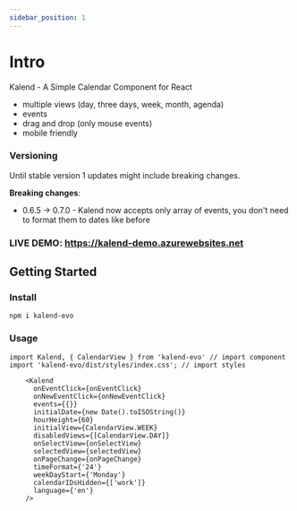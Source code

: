 ```yaml
---
sidebar_position: 1
---
```


# Intro

Kalend - A Simple Calendar Component for React

- multiple views (day, three days, week, month, agenda)
- events
- drag and drop (only mouse events)
- mobile friendly

### Versioning
Until stable version 1 updates might include breaking changes.

**Breaking changes**:
- 0.6.5 -> 0.7.0 - Kalend now accepts only array of events, you don't need to format them to dates like before

### LIVE DEMO: https://kalend-demo.azurewebsites.net

## Getting Started

### Install

    npm i kalend-evo

### Usage

    import Kalend, { CalendarView } from 'kalend-evo' // import component
    import 'kalend-evo/dist/styles/index.css'; // import styles

        <Kalend
          onEventClick={onEventClick}
          onNewEventClick={onNewEventClick}
          events={{}}
          initialDate={new Date().toISOString()}
          hourHeight={60}
          initialView={CalendarView.WEEK}
          disabledViews={[CalendarView.DAY]}
          onSelectView={onSelectView}
          selectedView={selectedView}
          onPageChange={onPageChange}
          timeFormat={'24'}
          weekDayStart={'Monday'}
          calendarIDsHidden={['work']}
          language={'en'}
        />

